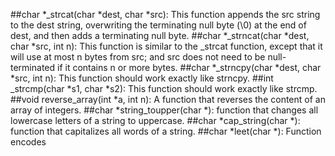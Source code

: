 ##char *_strcat(char *dest, char *src):
This function appends the src string to the dest string, overwriting the terminating null byte (\0) at the end of dest, and then adds a terminating null byte.
##char *_strncat(char *dest, char *src, int n):
This function is similar to the _strcat function, except that it will use at most n bytes from src; and src does not need to be null-terminated if it contains n or more bytes.
##char *_strncpy(char *dest, char *src, int n):
This function should work exactly like strncpy.
##int _strcmp(char *s1, char *s2):
This function should work exactly like strcmp.
##void reverse_array(int *a, int n):
 A function that reverses the content of an array of integers.
##char *string_toupper(char *):
function that changes all lowercase letters of a string to uppercase.
##char *cap_string(char *):
function that capitalizes all words of a string.
##char *leet(char *):
Function encodes

